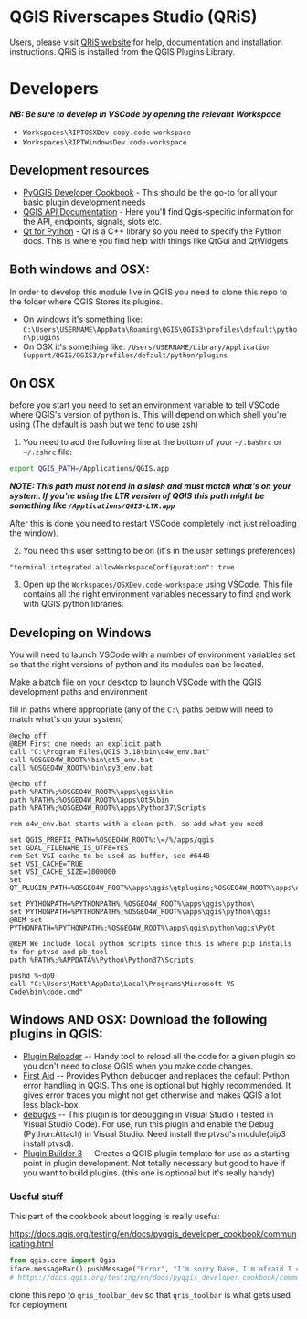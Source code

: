 # QGIS Riverscapes Studio (QRiS)

Users, please visit [QRiS website](https://qris.riverscapes.net) for help, documentation and installation instructions. QRiS is installed from the QGIS Plugins Library.  

# Developers
***NB: Be sure to develop in VSCode by opening the relevant Workspace***

* `Workspaces\RIPTOSXDev copy.code-workspace`
* `Workspaces\RIPTWindowsDev.code-workspace`

## Development resources

* [PyQGIS Developer Cookbook](https://docs.qgis.org/3.16/en/docs/pyqgis_developer_cookbook/index.html) - This should be the go-to for all your basic plugin development needs
* [QGIS API Documentation](https://qgis.org/api/) - Here you'll find Qgis-specific information for the API, endpoints, signals, slots etc.
* [Qt for Python](https://doc.qt.io/qtforpython-5/) - Qt is a C++ library so you need to specify the Python docs. This is where you find help with things like QtGui and QtWidgets

## Both windows and OSX:

In order to develop this module live in QGIS you need to clone this repo to the folder where QGIS Stores its plugins. 

* On windows it's something like: `C:\Users\USERNAME\AppData\Roaming\QGIS\QGIS3\profiles\default\python\plugins`
* On OSX it's something like: `/Users/USERNAME/Library/Application Support/QGIS/QGIS3/profiles/default/python/plugins`

## On OSX

before you start you need to set an environment variable to tell VSCode where QGIS's version of python is. This will depend on which shell you're using (The default is bash but we tend to use zsh)

1. You need to add the following line at the bottom of your `~/.bashrc` or `~/.zshrc` file:

```bash
export QGIS_PATH=/Applications/QGIS.app
```

***NOTE: This path must not end in a slash and must match what's on your system. If you're using the LTR version of QGIS this path might be something like `/Applications/QGIS-LTR.app`***

After this is done you need to restart VSCode completely (not just relloading the window).

2. You need this user setting to be on (it's in the user settings preferences)

```
"terminal.integrated.allowWorkspaceConfiguration": true
```

3. Open up the `Workspaces/OSXDev.code-workspace` using VSCode. This file contains all the right environment variables necessary to find and work with QGIS python libraries.


## Developing on Windows

You will need to launch VSCode with a number of environment variables set so that the right versions of python and its modules can be located.

Make a batch file on your desktop to launch VSCode with the QGIS development paths and environment

fill in paths where appropriate (any of the `C:\` paths below will need to match what's on your system)

```batch
@echo off
@REM First one needs an explicit path
call "C:\Program Files\QGIS 3.18\bin\o4w_env.bat"
call %OSGEO4W_ROOT%\bin\qt5_env.bat
call %OSGEO4W_ROOT%\bin\py3_env.bat

@echo off
path %PATH%;%OSGEO4W_ROOT%\apps\qgis\bin
path %PATH%;%OSGEO4W_ROOT%\apps\Qt5\bin
path %PATH%;%OSGEO4W_ROOT%\apps\Python37\Scripts

rem o4w_env.bat starts with a clean path, so add what you need

set QGIS_PREFIX_PATH=%OSGEO4W_ROOT%:\=/%/apps/qgis
set GDAL_FILENAME_IS_UTF8=YES
rem Set VSI cache to be used as buffer, see #6448
set VSI_CACHE=TRUE
set VSI_CACHE_SIZE=1000000
set QT_PLUGIN_PATH=%OSGEO4W_ROOT%\apps\qgis\qtplugins;%OSGEO4W_ROOT%\apps\qt5\plugins

set PYTHONPATH=%PYTHONPATH%;%OSGEO4W_ROOT%\apps\qgis\python\
set PYTHONPATH=%PYTHONPATH%;%OSGEO4W_ROOT%\apps\qgis\python\qgis
@REM set PYTHONPATH=%PYTHONPATH%;%OSGEO4W_ROOT%\apps\qgis\python\qgis\PyQt

@REM We include local python scripts since this is where pip installs to for ptvsd and pb_tool
path %PATH%;%APPDATA%\Python\Python37\Scripts

pushd %~dp0
call "C:\Users\Matt\AppData\Local\Programs\Microsoft VS Code\bin\code.cmd"
```

## Windows AND OSX: Download the following plugins in QGIS:

* [Plugin Reloader](https://github.com/borysiasty/plugin_reloader) -- Handy tool to reload all the code for a given plugin so you don't need to close QGIS when you make code changes.
* [First Aid](https://github.com/wonder-sk/qgis-first-aid-plugin) -- Provides Python debugger and replaces the default Python error handling in QGIS. This one is optional but highly recommended. It gives error traces you might not get otherwise and makes QGIS a lot less black-box.
* [debugvs](https://github.com/lmotta/debug_vs_plugin/wiki) -- This plugin is for debugging in Visual Studio ( tested in Visual Studio Code).
For use, run this plugin and enable the Debug (Python:Attach) in Visual Studio. Need install the ptvsd's module(pip3 install ptvsd).
* [Plugin Builder 3](http://g-sherman.github.io/Qgis-Plugin-Builder) -- Creates a QGIS plugin template for use as a starting point in plugin development. Not totally necessary but good to have if you want to build plugins. (this one is optional but it's really handy)



### Useful stuff

This part of the cookbook about logging is really useful:

https://docs.qgis.org/testing/en/docs/pyqgis_developer_cookbook/communicating.html

``` python
from qgis.core import Qgis
iface.messageBar().pushMessage("Error", "I'm sorry Dave, I'm afraid I can't do that", level=Qgis.Critical)
# https://docs.qgis.org/testing/en/docs/pyqgis_developer_cookbook/communicating.html
```

clone this repo to `qris_toolbar_dev` so that `qris_toolbar` is what gets used for deployment
